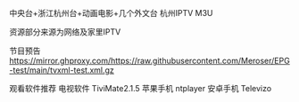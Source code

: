 中央台+浙江杭州台+动画电影+几个外文台
杭州IPTV M3U

资源部分来源为网络及家里IPTV

节目预告
https://mirror.ghproxy.com/https://raw.githubusercontent.com/Meroser/EPG-test/main/tvxml-test.xml.gz

观看软件推荐
电视软件 TiviMate2.1.5
苹果手机 ntplayer
安卓手机 Televizo
